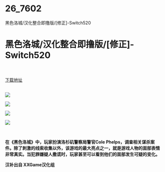 # 26_7602
黑色洛城/汉化整合即撸版/[修正]-Switch520
# 黑色洛城/汉化整合即撸版/[修正]-Switch520
 <br/></br>
[下载地址](https://www.switch520.cc/article/7602 "下载地址")
<br/></br>

<p><strong><img src="https://www.switch520.cc/muke_img/upload_art_editor_20201122-1_b21b927bc0970ba3a1ac8abea18ef731.jpg"></strong></p>
<p><strong><img src="https://www.switch520.cc/muke_img/upload_art_editor_20201122-1_9461e258ae1471994fd7b8220c3ccd80.jpg"></strong></p>
<p><strong><img src="https://www.switch520.cc/muke_img/upload_art_editor_20201122-1_03cfa153f7784c44929607f5c13317bf.jpg"></strong></p>
<p><strong><img src="https://www.switch520.cc/muke_img/upload_art_editor_20201122-1_b20104aba855bd3e479fc15e9e163837.jpg"></strong></p>
<p>&nbsp;</p>
<p><strong>在《黑色洛城》中，玩家扮演洛杉矶警察局警官Cole Phelps，调查相关谋杀案件。除了刺激的线索收集以外，该游戏的最大亮点之一，就是游戏人物的面部表情非常真实。当犯罪嫌疑人撒谎时，玩家甚至可以看到他们的面部发生可疑的变化。</strong></p>
<p><strong>汉补出自 XXGame汉化组</strong></p>
